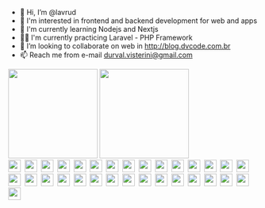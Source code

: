 - 👋 Hi, I’m @lavrud
- 👀 I'm interested in frontend and backend development for web and apps
- 🌱 I'm currently learning Nodejs and Nextjs
- 💪🏻 I'm currently practicing Laravel - PHP Framework
- 💞️ I’m looking to collaborate on web in http://blog.dvcode.com.br
- 📫 Reach me from e-mail durval.visterini@gmail.com
<!---
lavrud/lavrud is a ✨ special ✨ repository because its `README.md` (this file) appears on your GitHub profile.
You can click the Preview link to take a look at your changes.
--->
<div align="left">
  <img height="180em" src="https://github-readme-stats.vercel.app/api/top-langs/?username=lavrud&layout=compact&langs_count=8&hide_border=enabled&theme=tokyonight&custom_title=Languages"/>
  <img height="180em" src="https://github-readme-stats.vercel.app/api?username=lavrud&layout=compact&show_icons=true&hide_border=enable&include_all_commits=true&count_private=true&theme=tokyonight&custom_title=Github Stats"/>
</div>

<div align="left">
  <img height="25em" src="https://cdn.jsdelivr.net/gh/devicons/devicon/icons/vscode/vscode-original.svg" />&nbsp;
  <img height="25em" src="https://cdn.jsdelivr.net/gh/devicons/devicon/icons/ubuntu/ubuntu-plain-wordmark.svg" />&nbsp;
  <img height="25em" src="https://cdn.jsdelivr.net/gh/devicons/devicon/icons/npm/npm-original-wordmark.svg" />&nbsp;
  <img height="25em" src="https://cdn.jsdelivr.net/gh/devicons/devicon/icons/yarn/yarn-original-wordmark.svg" />&nbsp;
  <img height="25em" src="https://cdn.jsdelivr.net/gh/devicons/devicon/icons/bootstrap/bootstrap-original.svg" />&nbsp;
  <img height="25em" src="https://cdn.jsdelivr.net/gh/devicons/devicon/icons/sass/sass-original.svg" />&nbsp;
  <img height="25em" src="https://cdn.jsdelivr.net/gh/devicons/devicon/icons/gulp/gulp-plain.svg" />&nbsp;
  <img height="25em" src="https://cdn.jsdelivr.net/gh/devicons/devicon/icons/javascript/javascript-original.svg" />&nbsp;
  <img height="25em" src="https://cdn.jsdelivr.net/gh/devicons/devicon/icons/typescript/typescript-original.svg" />&nbsp;
  <img height="25em" src="https://cdn.jsdelivr.net/gh/devicons/devicon/icons/react/react-original-wordmark.svg" />&nbsp;
  <img height="25em" src="https://cdn.jsdelivr.net/gh/devicons/devicon/icons/redux/redux-original.svg" />&nbsp;
  <img height="25em" src="https://cdn.jsdelivr.net/gh/devicons/devicon/icons/webpack/webpack-original.svg" />&nbsp;
  <img height="25em" src="https://cdn.jsdelivr.net/gh/devicons/devicon/icons/babel/babel-original.svg" />&nbsp;
  <img height="25em" src="https://cdn.jsdelivr.net/gh/devicons/devicon/icons/nextjs/nextjs-original.svg" />&nbsp;
  <img height="25em" src="https://cdn.jsdelivr.net/gh/devicons/devicon/icons/express/express-original.svg" />&nbsp;
  <img height="25em" src="https://cdn.jsdelivr.net/gh/devicons/devicon/icons/nodejs/nodejs-original.svg" />&nbsp;
  <img height="25em" src="https://cdn.jsdelivr.net/gh/devicons/devicon/icons/laravel/laravel-plain-wordmark.svg" />&nbsp;
  <img height="25em" src="https://cdn.jsdelivr.net/gh/devicons/devicon/icons/wordpress/wordpress-plain.svg" />&nbsp;  
  <img height="25em" src="https://cdn.jsdelivr.net/gh/devicons/devicon/icons/graphql/graphql-plain-wordmark.svg" />&nbsp;
  <img height="25em" src="https://cdn.jsdelivr.net/gh/devicons/devicon/icons/jamstack/jamstack-original.svg" />&nbsp;
  <img height="25em" src="https://cdn.jsdelivr.net/gh/devicons/devicon/icons/php/php-plain.svg" />&nbsp;
  <img height="25em" src="https://cdn.jsdelivr.net/gh/devicons/devicon/icons/redis/redis-original-wordmark.svg" />&nbsp;
  <img height="25em" src="https://cdn.jsdelivr.net/gh/devicons/devicon/icons/mongodb/mongodb-plain-wordmark.svg" />&nbsp;
  <img height="25em" src="https://cdn.jsdelivr.net/gh/devicons/devicon/icons/mysql/mysql-plain-wordmark.svg" />&nbsp;
  <img height="25em" src="https://cdn.jsdelivr.net/gh/devicons/devicon/icons/postgresql/postgresql-plain-wordmark.svg" />&nbsp;
  <img height="25em" src="https://cdn.jsdelivr.net/gh/devicons/devicon/icons/docker/docker-original.svg" />&nbsp;
  <img height="25em" src="https://cdn.jsdelivr.net/gh/devicons/devicon/icons/kubernetes/kubernetes-plain-wordmark.svg" />&nbsp;
  <img height="25em" src="https://cdn.jsdelivr.net/gh/devicons/devicon/icons/amazonwebservices/amazonwebservices-original.svg" />&nbsp;
  <img height="25em" src="https://cdn.jsdelivr.net/gh/devicons/devicon/icons/digitalocean/digitalocean-original.svg" />&nbsp;
  <img height="25em" src="https://cdn.jsdelivr.net/gh/devicons/devicon/icons/figma/figma-original.svg" />&nbsp;
  <img height="25em" src="https://cdn.jsdelivr.net/gh/devicons/devicon/icons/xd/xd-line.svg" />&nbsp;
</div>
            
          
